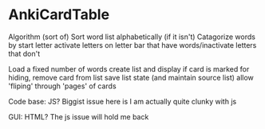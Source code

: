 # AnkiCardTable
Algorithm (sort of)
Sort word list alphabetically (if it isn't) Catagorize words by start letter activate letters on letter bar that have words/inactivate letters that don't

Load a fixed number of words create list and display if card is marked for hiding, remove card from list save list state (and maintain source list) allow 'fliping' through 'pages' of cards

Code base:
JS?
Biggist issue here is I am actually quite clunky with js

GUI:
HTML?
The js issue will hold me back
